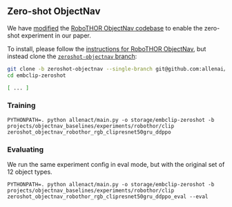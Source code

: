 ## Zero-shot ObjectNav

We have [modified](https://github.com/allenai/embodied-clip/compare/allenact...zeroshot-objectnav) the [RoboTHOR ObjectNav codebase](https://github.com/allenai/embodied-clip/tree/allenact) to enable the zero-shot experiment in our paper.

To install, please follow the [instructions for RoboTHOR ObjectNav](baselines_robothor_objectnav.md), but instead clone the [`zeroshot-objectnav` branch](https://github.com/allenai/embodied-clip/tree/zeroshot-objectnav):

```bash
git clone -b zeroshot-objectnav --single-branch git@github.com:allenai/embodied-clip.git embclip-zeroshot
cd embclip-zeroshot

[ ... ]
```

### Training

```
PYTHONPATH=. python allenact/main.py -o storage/embclip-zeroshot -b projects/objectnav_baselines/experiments/robothor/clip zeroshot_objectnav_robothor_rgb_clipresnet50gru_ddppo
```

### Evaluating

We run the same experiment config in eval mode, but with the original set of 12 object types.

```
PYTHONPATH=. python allenact/main.py -o storage/embclip-zeroshot -b projects/objectnav_baselines/experiments/robothor/clip zeroshot_objectnav_robothor_rgb_clipresnet50gru_ddppo_eval --eval
```
